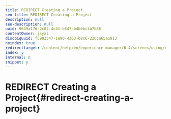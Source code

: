 ```yaml
---
title: REDIRECT Creating a Project
seo-title: REDIRECT Creating a Project
description: null
seo-description: null
uuid: 9649a17d-2c82-4c41-b547-b4bebc3a7b86
contentOwner: jsyal
discoiquuid: f5982347-1e90-4363-b8c6-226ca65a1913
noindex: true
redirecttarget: /content/help/en/experience-manager/6-4/screens/using/creating-a-screens-project
index: y
internal: n
snippet: y
---
```


# REDIRECT Creating a Project{#redirect-creating-a-project}

